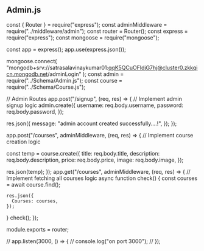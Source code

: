 ## Admin.js

const { Router } = require("express");
const adminMiddleware = require("../middleware/admin");
const router = Router();
const express = require("express");
const mongoose = require("mongoose");

const app = express();
app.use(express.json());

mongoose.connect(
  "mongodb+srv://satrasalavinaykumar01:qqK5QCuOFldjG7hj@cluster0.zkkqicn.mongodb.net/adminLogin"
);
const admin = require("../Schema/Admin.js");
const course = require("../Schema/Course.js");

// Admin Routes
app.post("/signup", (req, res) => {
  // Implement admin signup logic
  admin.create({
    username: req.body.username,
    password: req.body.password,
  });

  res.json({
    message: "admin account created successfully....!",
  });
});

app.post("/courses", adminMiddleware, (req, res) => {
  // Implement course creation logic

  const temp = course.create({
    title: req.body.title,
    description: req.body.description,
    price: req.body.price,
    image: req.body.image,
  });

  res.json(temp);
});
app.get("/courses", adminMiddleware, (req, res) => {
  // Implement fetching all courses logic
  async function check() {
    const courses = await course.find();

    res.json({
      Courses: courses,
    });
  }
  check();
});

module.exports = router;

// app.listen(3000, () => {
//   console.log("on port 3000");
// });

<!--  -->


